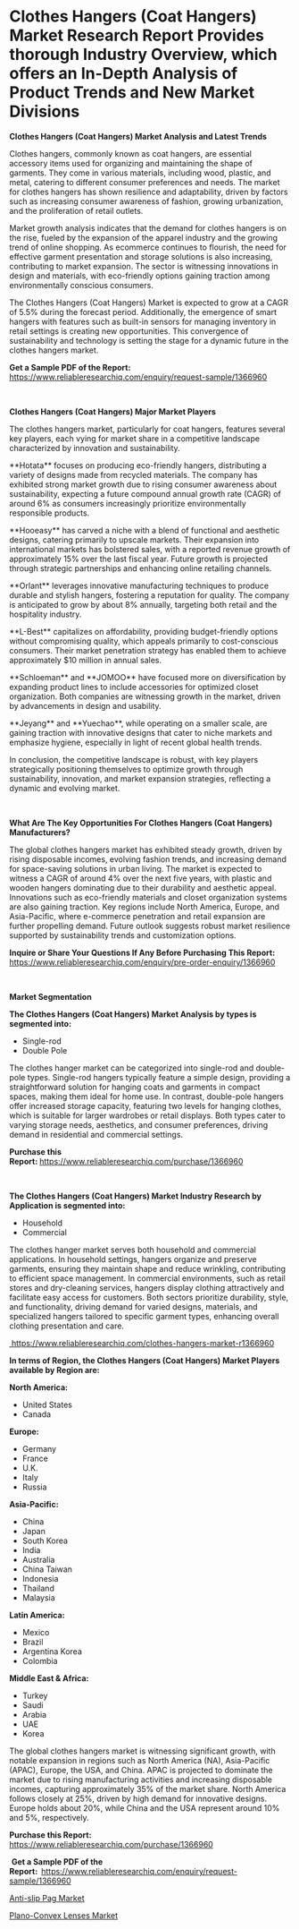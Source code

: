 <p><h1>Clothes Hangers (Coat Hangers) Market Research Report Provides thorough Industry Overview, which offers an In-Depth Analysis of Product Trends and New Market Divisions</h1></p><p><strong>Clothes Hangers (Coat Hangers) Market Analysis and Latest Trends</strong></p>
<p><p>Clothes hangers, commonly known as coat hangers, are essential accessory items used for organizing and maintaining the shape of garments. They come in various materials, including wood, plastic, and metal, catering to different consumer preferences and needs. The market for clothes hangers has shown resilience and adaptability, driven by factors such as increasing consumer awareness of fashion, growing urbanization, and the proliferation of retail outlets.</p><p>Market growth analysis indicates that the demand for clothes hangers is on the rise, fueled by the expansion of the apparel industry and the growing trend of online shopping. As ecommerce continues to flourish, the need for effective garment presentation and storage solutions is also increasing, contributing to market expansion. The sector is witnessing innovations in design and materials, with eco-friendly options gaining traction among environmentally conscious consumers.</p><p>The Clothes Hangers (Coat Hangers) Market is expected to grow at a CAGR of 5.5% during the forecast period. Additionally, the emergence of smart hangers with features such as built-in sensors for managing inventory in retail settings is creating new opportunities. This convergence of sustainability and technology is setting the stage for a dynamic future in the clothes hangers market.</p></p>
<p><strong>Get a Sample PDF of the Report:&nbsp;</strong> <a href="https://www.reliableresearchiq.com/enquiry/request-sample/1366960?utm_campaign=1877&utm_medium=2&utm_source=Github&utm_content=ia&utm_term=09022025&utm_id=clothes-hangers-coat-hangers">https://www.reliableresearchiq.com/enquiry/request-sample/1366960</a></p>
<p>&nbsp;</p>
<p><strong>Clothes Hangers (Coat Hangers) Major Market Players</strong></p>
<p><p>The clothes hangers market, particularly for coat hangers, features several key players, each vying for market share in a competitive landscape characterized by innovation and sustainability.</p><p>**Hotata** focuses on producing eco-friendly hangers, distributing a variety of designs made from recycled materials. The company has exhibited strong market growth due to rising consumer awareness about sustainability, expecting a future compound annual growth rate (CAGR) of around 6% as consumers increasingly prioritize environmentally responsible products.</p><p>**Hooeasy** has carved a niche with a blend of functional and aesthetic designs, catering primarily to upscale markets. Their expansion into international markets has bolstered sales, with a reported revenue growth of approximately 15% over the last fiscal year. Future growth is projected through strategic partnerships and enhancing online retailing channels.</p><p>**Orlant** leverages innovative manufacturing techniques to produce durable and stylish hangers, fostering a reputation for quality. The company is anticipated to grow by about 8% annually, targeting both retail and the hospitality industry. </p><p>**L-Best** capitalizes on affordability, providing budget-friendly options without compromising quality, which appeals primarily to cost-conscious consumers. Their market penetration strategy has enabled them to achieve approximately $10 million in annual sales.</p><p>**Schloeman** and **JOMOO** have focused more on diversification by expanding product lines to include accessories for optimized closet organization. Both companies are witnessing growth in the market, driven by advancements in design and usability.</p><p>**Jeyang** and **Yuechao**, while operating on a smaller scale, are gaining traction with innovative designs that cater to niche markets and emphasize hygiene, especially in light of recent global health trends.</p><p>In conclusion, the competitive landscape is robust, with key players strategically positioning themselves to optimize growth through sustainability, innovation, and market expansion strategies, reflecting a dynamic and evolving market.</p></p>
<p>&nbsp;</p>
<p><strong>What Are The Key Opportunities For Clothes Hangers (Coat Hangers) Manufacturers?</strong></p>
<p><p>The global clothes hangers market has exhibited steady growth, driven by rising disposable incomes, evolving fashion trends, and increasing demand for space-saving solutions in urban living. The market is expected to witness a CAGR of around 4% over the next five years, with plastic and wooden hangers dominating due to their durability and aesthetic appeal. Innovations such as eco-friendly materials and closet organization systems are also gaining traction. Key regions include North America, Europe, and Asia-Pacific, where e-commerce penetration and retail expansion are further propelling demand. Future outlook suggests robust market resilience supported by sustainability trends and customization options.</p></p>
<p><strong>Inquire or Share Your Questions If Any Before Purchasing This Report:</strong> <a href="https://www.reliableresearchiq.com/enquiry/pre-order-enquiry/1366960?utm_campaign=1877&utm_medium=2&utm_source=Github&utm_content=ia&utm_term=09022025&utm_id=clothes-hangers-coat-hangers">https://www.reliableresearchiq.com/enquiry/pre-order-enquiry/1366960</a></p>
<p>&nbsp;</p>
<p><strong>Market Segmentation</strong></p>
<p><strong>The Clothes Hangers (Coat Hangers) Market Analysis by types is segmented into:</strong></p>
<p><ul><li>Single-rod</li><li>Double Pole</li></ul></p>
<p><p>The clothes hanger market can be categorized into single-rod and double-pole types. Single-rod hangers typically feature a simple design, providing a straightforward solution for hanging coats and garments in compact spaces, making them ideal for home use. In contrast, double-pole hangers offer increased storage capacity, featuring two levels for hanging clothes, which is suitable for larger wardrobes or retail displays. Both types cater to varying storage needs, aesthetics, and consumer preferences, driving demand in residential and commercial settings.</p></p>
<p><strong>Purchase this Report:&nbsp;</strong><a href="https://www.reliableresearchiq.com/purchase/1366960?utm_campaign=1877&utm_medium=2&utm_source=Github&utm_content=ia&utm_term=09022025&utm_id=clothes-hangers-coat-hangers">https://www.reliableresearchiq.com/purchase/1366960</a></p>
<p>&nbsp;</p>
<p><strong>The Clothes Hangers (Coat Hangers) Market Industry Research by Application is segmented into:</strong></p>
<p><ul><li>Household</li><li>Commercial</li></ul></p>
<p><p>The clothes hanger market serves both household and commercial applications. In household settings, hangers organize and preserve garments, ensuring they maintain shape and reduce wrinkling, contributing to efficient space management. In commercial environments, such as retail stores and dry-cleaning services, hangers display clothing attractively and facilitate easy access for customers. Both sectors prioritize durability, style, and functionality, driving demand for varied designs, materials, and specialized hangers tailored to specific garment types, enhancing overall clothing presentation and care.</p></p>
<p><a href="https://www.reliableresearchiq.com/clothes-hangers-market-r1366960?utm_campaign=1877&utm_medium=2&utm_source=Github&utm_content=ia&utm_term=09022025&utm_id=clothes-hangers-coat-hangers">&nbsp;https://www.reliableresearchiq.com/clothes-hangers-market-r1366960</a></p>
<p><strong>In terms of Region, the Clothes Hangers (Coat Hangers) Market Players available by Region are:</strong></p>
<p>
    <p> <strong> North America: </strong>
        <ul>
            <li>United States</li>
            <li>Canada</li>
        </ul>
        </p> 
    <p> <strong> Europe: </strong>
        <ul>
            <li>Germany</li>
            <li>France</li>
            <li>U.K.</li>
            <li>Italy</li>
            <li>Russia</li>
        </ul>
        </p> 
    <p> <strong> Asia-Pacific: </strong>
        <ul>
            <li>China</li>
            <li>Japan</li>
            <li>South Korea</li>
            <li>India</li>
            <li>Australia</li>
            <li>China Taiwan</li>
            <li>Indonesia</li>
            <li>Thailand</li>
            <li>Malaysia</li>
        </ul>
        </p> 
    <p> <strong> Latin America: </strong>
        <ul>
            <li>Mexico</li>
            <li>Brazil</li>
            <li>Argentina Korea</li>
            <li>Colombia</li>
        </ul>
        </p> 
    <p> <strong> Middle East & Africa: </strong>
        <ul>
            <li>Turkey</li>
            <li>Saudi</li>
            <li>Arabia</li>
            <li>UAE</li>
            <li>Korea</li>
        </ul>
    </p>
    </p>
<p><p>The global clothes hangers market is witnessing significant growth, with notable expansion in regions such as North America (NA), Asia-Pacific (APAC), Europe, the USA, and China. APAC is projected to dominate the market due to rising manufacturing activities and increasing disposable incomes, capturing approximately 35% of the market share. North America follows closely at 25%, driven by high demand for innovative designs. Europe holds about 20%, while China and the USA represent around 10% and 5%, respectively.</p></p>
<p><strong>Purchase this Report: </strong><a href="https://www.reliableresearchiq.com/purchase/1366960?utm_campaign=1877&utm_medium=2&utm_source=Github&utm_content=ia&utm_term=09022025&utm_id=clothes-hangers-coat-hangers">https://www.reliableresearchiq.com/purchase/1366960</a></p>
<p>&nbsp;<strong>Get a Sample PDF of the Report:&nbsp;&nbsp;</strong><a href="https://www.reliableresearchiq.com/enquiry/request-sample/1366960?utm_campaign=1877&utm_medium=2&utm_source=Github&utm_content=ia&utm_term=09022025&utm_id=clothes-hangers-coat-hangers">https://www.reliableresearchiq.com/enquiry/request-sample/1366960</a></p>
<p><strong></strong></p>
<p><p><a href="https://github.com/khanyearimse/Market-Research-Report-List-1/blob/main/anti-slip-pag-market.md?utm_campaign=1877&utm_medium=2&utm_source=Github&utm_content=ia&utm_term=09022025&utm_id=clothes-hangers-coat-hangers">Anti-slip Pag Market</a></p><p><a href="https://github.com/villeisgren/Market-Research-Report-List-1/blob/main/plano-convex-lenses-market.md?utm_campaign=1877&utm_medium=2&utm_source=Github&utm_content=ia&utm_term=09022025&utm_id=clothes-hangers-coat-hangers">Plano-Convex Lenses Market</a></p></p>